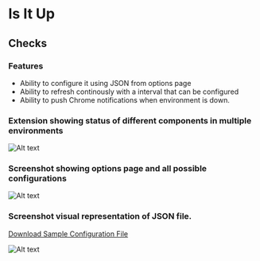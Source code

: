 # Is It Up
## Checks 

### Features

* Ability to configure it using JSON from options page
* Ability to refresh continously with a interval that can be configured
* Ability to push Chrome notifications when environment is down.

### Extension showing status of different components in multiple environments

![Alt text](https://github.com/NaveenGurram/IsItUp/blob/master/screenshots/Extension.png "Extension")

### Screenshot showing options page and all possible configurations

![Alt text](https://github.com/NaveenGurram/IsItUp/blob/master/Screenshots/Options.png "Options Page")

### Screenshot visual representation of JSON file.
[Download Sample Configuration File](./conf/defaultConf.json)

![Alt text](https://github.com/NaveenGurram/IsItUp/blob/master/screenshots/ConfigurationJson.png?raw=true "Configuration Json Visual Representation")

